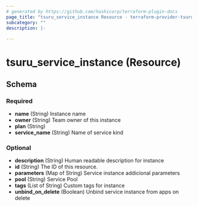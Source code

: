 ```yaml
---
# generated by https://github.com/hashicorp/terraform-plugin-docs
page_title: "tsuru_service_instance Resource - terraform-provider-tsuru"
subcategory: ""
description: |-
  
---
```


# tsuru_service_instance (Resource)





<!-- schema generated by tfplugindocs -->
## Schema

### Required

- **name** (String) Instance name
- **owner** (String) Team owner of this instance
- **plan** (String)
- **service_name** (String) Name of service kind

### Optional

- **description** (String) Human readable description for instance
- **id** (String) The ID of this resource.
- **parameters** (Map of String) Service instance addicional parameters
- **pool** (String) Service Pool
- **tags** (List of String) Custom tags for instance
- **unbind_on_delete** (Boolean) Unbind service instance from apps on delete


